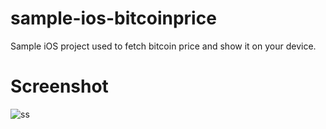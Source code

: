 # sample-ios-bitcoinprice
Sample iOS project used to fetch bitcoin price and show it on your device.

# Screenshot
![ss](/sample-ios-bitcoinprice/asset%20files/screenshot.png?raw=true "Screenshot")
